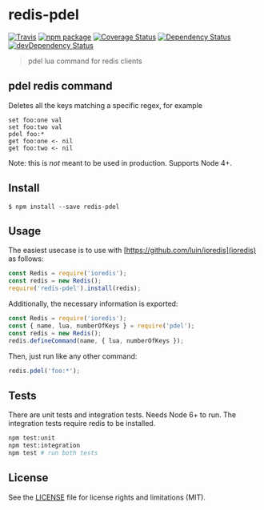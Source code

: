 # redis-pdel

[![Travis][build-badge]][build]
[![npm package][npm-badge]][npm]
[![Coverage Status][coveralls-badge]][coveralls]
[![Dependency Status][dependency-status-badge]][dependency-status]
[![devDependency Status][dev-dependency-status-badge]][dev-dependency-status]

> pdel lua command for redis clients

## pdel redis command

Deletes all the keys matching a specific regex, for example

```
set foo:one val
set foo:two val
pdel foo:*
get foo:one <- nil
get foo:two <- nil
```

Note: this is *not* meant to be used in production. Supports Node 4+.

## Install

```
$ npm install --save redis-pdel
```

## Usage

The easiest usecase is to use with [https://github.com/luin/ioredis](ioredis) as follows:

```js
const Redis = require('ioredis');
const redis = new Redis();
require('redis-pdel').install(redis);
```

Additionally, the necessary information is exported:

```js
const Redis = require('ioredis');
const { name, lua, numberOfKeys } = require('pdel');
const redis = new Redis();
redis.defineCommand(name, { lua, numberOfKeys });
```

Then, just run like any other command:

```js
redis.pdel('foo:*');
```

## Tests

There are unit tests and integration tests. Needs Node 6+ to run. The integration tests require redis to be installed.

```bash
npm test:unit
npm test:integration
npm test # run both tests
```

## License

See the [LICENSE](LICENSE.md) file for license rights and limitations (MIT).

[build-badge]: https://img.shields.io/travis/perrin4869/redis-pdel/master.svg?style=flat-square
[build]: https://travis-ci.org/perrin4869/redis-pdel

[npm-badge]: https://img.shields.io/npm/v/redis-pdel.svg?style=flat-square
[npm]: https://www.npmjs.org/package/redis-pdel

[coveralls-badge]: https://img.shields.io/coveralls/perrin4869/redis-pdel/master.svg?style=flat-square
[coveralls]: https://coveralls.io/r/perrin4869/redis-pdel

[dependency-status-badge]: https://david-dm.org/perrin4869/redis-pdel.svg?style=flat-square
[dependency-status]: https://david-dm.org/perrin4869/redis-pdel

[dev-dependency-status-badge]: https://david-dm.org/perrin4869/redis-pdel/dev-status.svg?style=flat-square
[dev-dependency-status]: https://david-dm.org/perrin4869/redis-pdel#info=devDependencies

